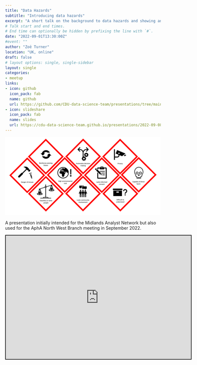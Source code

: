 ```yaml
---
title: "Data Hazards"
subtitle: "Introducing data hazards"
excerpt: "A short talk on the background to data hazards and showing an example of its use for a Freedom of Information request to show how these can be used for analysis."
# Talk start and end times.
# End time can optionally be hidden by prefixing the line with `#`.
date: "2022-09-01T13:30:00Z"
#event: ""
author: "Zoë Turner"
location: "UK, online"
draft: false
# layout options: single, single-sidebar
layout: single
categories:
- meetup
links:
- icon: github
  icon_pack: fab
  name: github
  url: https://github.com/CDU-data-science-team/presentations/tree/main/2022-09-08%20Data-Hazards
- icon: slideshare
  icon_pack: fab
  name: slides
  url: https://cdu-data-science-team.github.io/presentations/2022-09-08%20Data-Hazards/2022-09-08-Data-Hazards.html#1
---
```


![Data Hazards](featured.png)


A presentation initially intended for the Midlands Analyst Network but also used for the AphA North West Branch meeting in September 2022.

<iframe src="https://cdu-data-science-team.github.io/presentations/2022-09-08%20Data-Hazards/2022-09-08-Data-Hazards.html#1" width="600" height="400" style="border:2px solid currentColor;" loading="lazy" allowfullscreen></iframe> <script>fitvids('.shareagain', {players: 'iframe'});</script>
